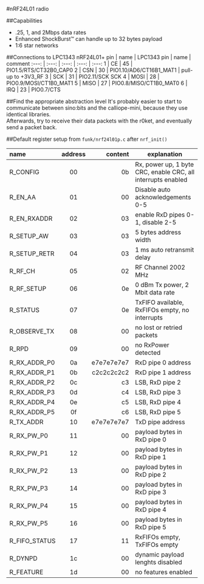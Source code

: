 #nRF24L01 radio

##Capabilities
  * .25, 1, and 2Mbps data rates
  * Enhanced ShockBurst™ can handle up to 32 bytes payload
  * 1:6 star networks

##Connections to LPC1343
nRF24L01+ pin | name | LPC1343 pin | name | comment
:---: | :---: | :---: | :---: | :---:
 1 | CE | 45 | PIO1.5/RTS/CT32B0_CAP0
 2 | CSN | 30 | PIO1.10/AD6/CT16B1_MAT1 | pull-up to +3V3_RF
 3 | SCK | 31 | PIO2.11/SCK SCK
 4 | MOSI | 28 | PIO0.9/MOSI/CT1B0_MAT1
 5 | MISO | 27 | PIO0.8/MISO/CT1B0_MAT0
 6 | IRQ | 23 | PIO0.7/CTS

##Find the appropriate abstraction level
It's probably easier to start to communicate between sino:bits and the calliope-mini,
because they use identical libraries.  
Afterwards, try to receive their data packets with the r0ket, and eventually send a packet back.  

##Default register setup
from `funk/nrf24l01p.c` after `nrf_init()`

name | address | content | explanation  
:--- | :---: | ---: | ---
R_CONFIG | 00 | 0b | Rx, power up, 1 byte CRC, enable CRC, all interrupts enabled
R_EN_AA | 01 | 00 | Disable auto acknowledgements 0-5
R_EN_RXADDR	| 02 | 03 | enable RxD pipes 0-1, disable 2-5
R_SETUP_AW | 03 | 03 | 5 bytes address width
R_SETUP_RETR | 04 | 03 | 1 ms auto retransmit delay
R_RF_CH | 05 | 02 | RF Channel 2002 MHz
R_RF_SETUP | 06 | 0e | 0 dBm Tx power, 2 Mbit data rate
R_STATUS | 07 | 0e | TxFIFO available, RxFIFOs empty, no interrupts
R_OBSERVE_TX | 08 | 00 | no lost or retried packets
R_RPD | 09 | 00 | no RxPower detected
R_RX_ADDR_P0 | 0a | e7e7e7e7e7 | RxD pipe 0 address
R_RX_ADDR_P1 | 0b | c2c2c2c2c2 | RxD pipe 1 address
R_RX_ADDR_P2 | 0c | c3 | LSB, RxD pipe 2
R_RX_ADDR_P3 | 0d | c4 | LSB, RxD pipe 3
R_RX_ADDR_P4 | 0e | c5 | LSB, RxD pipe 4
R_RX_ADDR_P5 | 0f | c6 | LSB, RxD pipe 5
R_TX_ADDR | 10 | e7e7e7e7e7 | TxD pipe address
R_RX_PW_P0 | 11 | 00 | payload bytes in RxD pipe 0
R_RX_PW_P1 | 12 | 00 | payload bytes in RxD pipe 1
R_RX_PW_P2 | 13 | 00 | payload bytes in RxD pipe 2
R_RX_PW_P3 | 14 | 00 | payload bytes in RxD pipe 3
R_RX_PW_P4 | 15 | 00 | payload bytes in RxD pipe 4
R_RX_PW_P5 | 16 | 00 | payload bytes in RxD pipe 5
R_FIFO_STATUS | 17 | 11 | RxFIFOs empty, TxFIFOs empty
R_DYNPD | 1c | 00 | dynamic payload lenghts disabled
R_FEATURE | 1d | 00 | no features enabled

